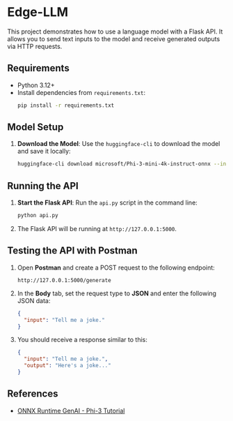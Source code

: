# Edge-LLM

This project demonstrates how to use a language model with a Flask API. It allows you to send text inputs to the model and receive generated outputs via HTTP requests.

## Requirements

- Python 3.12+
- Install dependencies from `requirements.txt`:
  ```bash
  pip install -r requirements.txt
  ```

## Model Setup

1. **Download the Model**:
   Use the `huggingface-cli` to download the model and save it locally:
   ```bash
   huggingface-cli download microsoft/Phi-3-mini-4k-instruct-onnx --include directml/* --local-dir .
   ```

## Running the API

1. **Start the Flask API**:
   Run the `api.py` script in the command line:
   ```bash
   python api.py
   ```

2. The Flask API will be running at `http://127.0.0.1:5000`.

## Testing the API with Postman

1. Open **Postman** and create a POST request to the following endpoint:
   ```
   http://127.0.0.1:5000/generate
   ```

2. In the **Body** tab, set the request type to **JSON** and enter the following JSON data:
   ```json
   {
     "input": "Tell me a joke."
   }
   ```

3. You should receive a response similar to this:
   ```json
   {
     "input": "Tell me a joke.",
     "output": "Here's a joke..."
   }
   ```

## References

- [ONNX Runtime GenAI - Phi-3 Tutorial](https://github.com/microsoft/onnxruntime-genai/blob/main/examples/python/phi-3-tutorial.md)